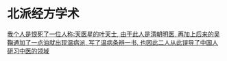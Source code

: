 # 北派经方学术

[我个人是恨死了一位人称:天医星的叶天士, 由于此人是清朝明医, 再加上后来的吴鞠通加了一点油就出现温病派, 写了温病条辨一书, 也因此二人从此误导了中国人研习中医的领域](https://www.hantang.com/chinese/ch_Articles/newpage21.htm)

